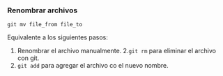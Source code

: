 ### Renombrar archivos
```
git mv file_from file_to
```
Equivalente a los siguientes pasos:

1. Renombrar el archivo manualmente.
2.`git rm` para eliminar el archivo con git.
3. `git add` para agregar el archivo co el nuevo nombre.